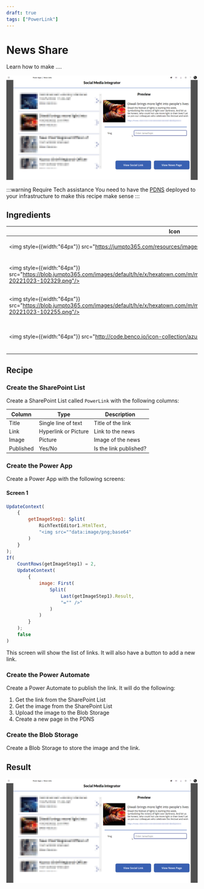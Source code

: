 ```yaml
---
draft: true
tags: ["PowerLink"]
---
```


# News Share
Learn how to make ....

![](2022-11-09-10-24-38.png)

:::warning Require Tech assistance
You need to have the [PDNS](../../../pro-tips/services/pdns/index.md) deployed to your infrastructure to make this recipe make sense
:::



## Ingredients

| Icon | Ingredient | Description |
| --- | --- | ---|
|<img style={{width:"64px"}} src="https://jumpto365.com/resources/images/Icons/SharePoint%20New.png"/> | SharePoint List | List used for sharing Links |
|<img style={{width:"64px"}} src="https://blob.jumpto365.com/images/default/h/e/x/hexatown.com/m/matt@hexatown.com/2022/10/Power%20Apps.png-20221023-102329.png"/> | Power App | Power App to copy news metadata to PowerLink |
|<img style={{width:"64px"}} src="https://blob.jumpto365.com/images/default/h/e/x/hexatown.com/m/matt@hexatown.com/2022/10/Power%20Automate.png-20221023-102255.png"/> | Power Automate | Power Automate to publish the link |
|<img style={{width:"64px"}} src="http://code.benco.io/icon-collection/azure-icons/Blob-Page.svg"/> | Blob Storage | Blob Storage to store the image and the link|


## Recipe

### Create the SharePoint List

Create a SharePoint List called `PowerLink` with the following columns:

| Column | Type | Description |
| --- | --- | ---|
| Title | Single line of text | Title of the link |
| Link | Hyperlink or Picture | Link to the news |
| Image | Picture | Image of the news |
| Published | Yes/No | Is the link published? |

### Create the Power App

Create a Power App with the following screens:

#### Screen 1

```javascript
UpdateContext(
    {
        getImageStep1: Split(
            RichTextEditor1.HtmlText,
            "<img src=""data:image/png;base64"
        )
    }
);
If(
    CountRows(getImageStep1) = 2,
    UpdateContext(
        {
            image: First(
                Split(
                    Last(getImageStep1).Result,
                    "="" />"
                )
            )
        }
    );
    false
)
```


This screen will show the list of links. It will also have a button to add a new link.

### Create the Power Automate

Create a Power Automate to publish the link. It will do the following:

1. Get the link from the SharePoint List
2. Get the image from the SharePoint List
3. Upload the image to the Blob Storage
4. Create a new page in the PDNS

### Create the Blob Storage

Create a Blob Storage to store the image and the link.

## Result

![](2022-11-09-10-24-38.png)
